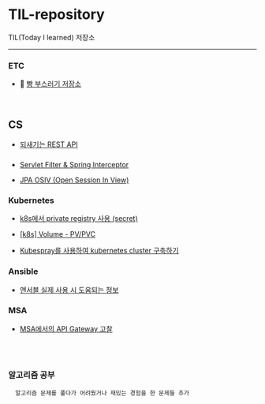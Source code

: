 # TIL-repository
TIL(Today I learned) 저장소

---
### ETC
* 🍞 [빵 부스러기 저장소](https://github.com/rlarudgkswkd/TIL-repository/blob/master/ETC/BreadComb.md)
<br>

## CS

* [되새기는 REST API](https://velog.io/@dhkim1522/CS-%EB%90%98%EC%83%88%EA%B8%B0%EB%8A%94-REST-API)

### 

* [Servlet Filter & Spring Interceptor](https://dhkim1522.notion.site/Servlet-Filter-Spring-Interceptor-1f6e03c073e94107b9fb86620a9c51e0?pvs=4)

* [JPA OSIV (Open Session In View)](https://dhkim1522.notion.site/JPA-OSIV-Open-Session-In-View-c239c29118974b2ea510426f29460d75?pvs=4)


### Kubernetes

* [k8s에서 private registry 사용 (secret)](https://velog.io/@dhkim1522/k8s-%EB%A6%AC%EC%86%8C%EC%8A%A4%EC%97%90%EC%84%9C-Private-Registry%EB%A5%BC-%ED%86%B5%ED%95%B4-Image%EB%A5%BC-%EA%B0%80%EC%A0%B8%EC%98%A4%EB%8A%94-%EB%B0%A9%EB%B2%95)

* [[k8s] Volume - PV/PVC](https://velog.io/@dhkim1522/k8s-Volume-PVPVC)

* [Kubespray를 사용하여 kubernetes cluster 구축하기](https://velog.io/@dhkim1522/kuberspray%EB%A5%BC-%EC%82%AC%EC%9A%A9%ED%95%9C-k8s-cluster-%EA%B5%AC%EC%B6%95%ED%95%98%EA%B8%B0-feat.-ansible)

### Ansible

* [앤서블 실제 사용 시 도움되는 정보](https://velog.io/@dhkim1522/%EC%95%A4%EC%84%9C%EB%B8%94-Playbook-%EC%9E%91%EC%84%B1-%EC%8B%9C-%EB%AA%A8%EB%93%88-%ED%8C%81)


### MSA

* [MSA에서의 API Gateway 고찰](https://caring-alloy-f82.notion.site/MSA-API-Gateway-7d0e403b96544b0eaca6d860cda02fe9?pvs=4)


<br>





<br>

### 알고리즘 공부
      알고리즘 문제를 풀다가 어려웠거나 재밌는 경험을 한 문제들 추가


